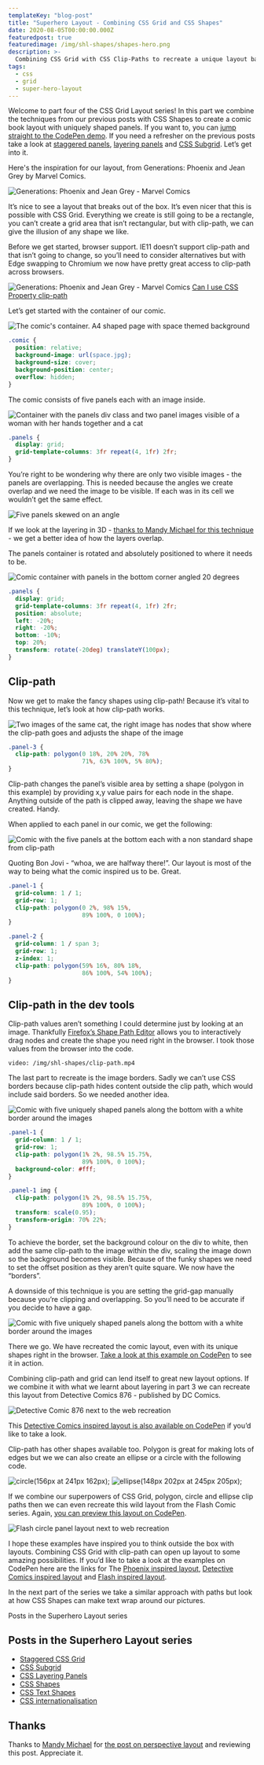 ```yaml
---
templateKey: "blog-post"
title: "Superhero Layout - Combining CSS Grid and CSS Shapes"
date: 2020-08-05T00:00:00.000Z
featuredpost: true
featuredimage: /img/shl-shapes/shapes-hero.png
description: >-
  Combining CSS Grid with CSS Clip-Paths to recreate a unique layout based on a comic book.
tags:
  - css
  - grid
  - super-hero-layout
---
```


Welcome to part four of the CSS Grid Layout series! In this part we combine the techniques from our previous posts with CSS Shapes to create a comic book layout with uniquely shaped panels. If you want to, you can [jump straight to the CodePen demo](https://codepen.io/antonjb/pen/mYyJvj). If you need a refresher on the previous posts take a look at [staggered panels](/blog/2020-02-20-super-hero-layout-staggered-grid/), [layering panels](/blog/2020-05-19-super-hero-layout-layered-panels/) and [CSS Subgrid](/blog/2020-03-10-super-hero-layout-css-subgrid/). Let’s get into it.

Here's the inspiration for our layout, from Generations: Phoenix and Jean Grey by Marvel Comics.

![Generations: Phoenix and Jean Grey - Marvel Comics](/img/shl-shapes/shapes-cover.jpg)

It’s nice to see a layout that breaks out of the box. It’s even nicer that this is possible with CSS Grid. Everything we create is still going to be a rectangle, you can’t create a grid area that isn’t rectangular, but with clip-path, we can give the illusion of any shape we like.

Before we get started, browser support. IE11 doesn’t support clip-path and that isn’t going to change, so you’ll need to consider alternatives but with Edge swapping to Chromium we now have pretty great access to clip-path across browsers.

![Generations: Phoenix and Jean Grey - Marvel Comics](/img/shl-shapes/clip-path-support.png)
[Can I use CSS Property clip-path](https://caniuse.com/#feat=mdn-css_properties_clip-path_basic_shape)

Let’s get started with the container of our comic.

![The comic's container. A4 shaped page with space themed background](/img/shl-shapes/shapes-001.png)

```css
.comic {
  position: relative;
  background-image: url(space.jpg);
  background-size: cover;
  background-position: center;
  overflow: hidden;
}
```

The comic consists of five panels each with an image inside.

![Container with the panels div class and two panel images visible of a woman with her hands together and a cat](/img/shl-shapes/shapes-002.png)

```css
.panels {
  display: grid;
  grid-template-columns: 3fr repeat(4, 1fr) 2fr;
}
```

You’re right to be wondering why there are only two visible images - the panels are overlapping. This is needed because the angles we create overlap and we need the image to be visible. If each was in its cell we wouldn’t get the same effect.

![Five panels skewed on an angle](/img/shl-shapes/shapes-003.png)

If we look at the layering in 3D - [thanks to Mandy Michael for this technique](https://medium.com/javascript-in-plain-english/creating-3d-layout-with-css-using-grid-perspective-65cd03dfc56c) - we get a better idea of how the layers overlap.

The panels container is rotated and absolutely positioned to where it needs to be.

![Comic container with panels in the bottom corner angled 20 degrees](/img/shl-shapes/shapes-004.png)

```css
.panels {
  display: grid;
  grid-template-columns: 3fr repeat(4, 1fr) 2fr;
  position: absolute;
  left: -20%;
  right: -20%;
  bottom: -10%;
  top: 20%;
  transform: rotate(-20deg) translateY(100px);
}
```

## Clip-path

Now we get to make the fancy shapes using clip-path! Because it’s vital to this technique, let’s look at how clip-path works.

![Two images of the same cat, the right image has nodes that show where the clip-path goes and adjusts the shape of the image](/img/shl-shapes/shapes-005.png)

```css
.panel-3 {
  clip-path: polygon(0 18%, 20% 20%, 78%
                     71%, 63% 100%, 5% 80%);
}
```

Clip-path changes the panel’s visible area by setting a shape (polygon in this example) by providing x,y value pairs for each node in the shape. Anything outside of the path is clipped away, leaving the shape we have created. Handy.

When applied to each panel in our comic, we get the following:

![Comic with the five panels at the bottom each with a non standard shape from clip-path](/img/shl-shapes/shapes-006.png)

Quoting Bon Jovi - “whoa, we are halfway there!”. Our layout is most of the way to being what the comic inspired us to be. Great.

```css
.panel-1 {
  grid-column: 1 / 1;
  grid-row: 1;
  clip-path: polygon(0 2%, 98% 15%,
                     89% 100%, 0 100%);
}

.panel-2 {
  grid-column: 1 / span 3;
  grid-row: 1;
  z-index: 1;
  clip-path: polygon(59% 16%, 80% 18%,
                     86% 100%, 54% 100%);
}
```

## Clip-path in the dev tools

Clip-path values aren’t something I could determine just by looking at an image. Thankfully [Firefox’s Shape Path Editor](https://developer.mozilla.org/en-US/docs/Tools/Page_Inspector/How_to/Edit_CSS_shapes) allows you to interactively drag nodes and create the shape you need right in the browser. I took those values from the browser into the code.

`video: /img/shl-shapes/clip-path.mp4`

The last part to recreate is the image borders. Sadly we can’t use CSS borders because clip-path hides content outside the clip path, which would include said borders. So we needed another idea.

![Comic with five uniquely shaped panels along the bottom with a white border around the images](/img/shl-shapes/shapes-008.png)

```css
.panel-1 {
  grid-column: 1 / 1;
  grid-row: 1;
  clip-path: polygon(1% 2%, 98.5% 15.75%,
                     89% 100%, 0 100%);
  background-color: #fff;
}

.panel-1 img {
  clip-path: polygon(1% 2%, 98.5% 15.75%,
                     89% 100%, 0 100%);
  transform: scale(0.95);
  transform-origin: 70% 22%;
}
```

To achieve the border, set the background colour on the div to white, then add the same clip-path to the image within the div, scaling the image down so the background becomes visible. Because of the funky shapes we need to set the offset position as they aren’t quite square. We now have the “borders”.

A downside of this technique is you are setting the grid-gap manually because you’re clipping and overlapping. So you’ll need to be accurate if you decide to have a gap.

![Comic with five uniquely shaped panels along the bottom with a white border around the images](/img/shl-shapes/shapes-009.png)

There we go. We have recreated the comic layout, even with its unique shapes right in the browser. [Take a look at this example on CodePen](https://codepen.io/antonjb/pen/mYyJvj) to see it in action.

Combining clip-path and grid can lend itself to great new layout options. If we combine it with what we learnt about layering in part 3 we can recreate this layout from Detective Comics 876 - published by DC Comics.

![Detective Comic 876 next to the web recreation](/img/shl-shapes/shapes-010.png)

This [Detective Comics inspired layout is also available on CodePen](https://codepen.io/antonjb/pen/EJOLMx) if you’d like to take a look.

Clip-path has other shapes available too. Polygon is great for making lots of edges but we we can also create an ellipse or a circle with the following code.

![circle(156px at 241px 162px);](/img/shl-shapes/shapes-011.png)
![ellipse(148px 202px at 245px 205px);](/img/shl-shapes/shapes-012.png)

If we combine our superpowers of CSS Grid, polygon, circle and ellipse clip paths then we can even recreate this wild layout from the Flash Comic series. Again, [you can preview this layout on CodePen](https://codepen.io/antonjb/pen/JqjdBr).

![Flash circle panel layout next to web recreation](/img/shl-shapes/shapes-013.png)

I hope these examples have inspired you to think outside the box with layouts. Combining CSS Grid with clip-path can open up layout to some amazing possibilities. If you’d like to take a look at the examples on CodePen here are the links for The [Phoenix inspired layout](https://codepen.io/antonjb/pen/mYyJvj), [Detective Comics inspired layout](https://codepen.io/antonjb/pen/EJOLMx) and [Flash inspired layout](https://codepen.io/antonjb/pen/JqjdBr).

In the next part of the series we take a similar approach with paths but look at how CSS Shapes can make text wrap around our pictures.

Posts in the Superhero Layout series

## Posts in the Superhero Layout series
* [Staggered CSS Grid](/blog/2020-02-20-super-hero-layout-staggered-grid/)
* [CSS Subgrid](/blog/2020-03-10-super-hero-layout-css-subgrid/)
* [CSS Layering Panels](/blog/2020-05-19-super-hero-layout-layered-panels/)
* [CSS Shapes](/blog/2020-08-05-super-hero-layout-css-shapes/)
* [CSS Text Shapes](/blog/2020-09-19-superhero-layout-css-text-shapes/)
* [CSS internationalisation](/blog/2020-10-19-superhero-layout-internationalisation/)

## Thanks
Thanks to [Mandy Michael](https://twitter.com/mandy_kerr) for [the post on perspective layout](https://medium.com/javascript-in-plain-english/creating-3d-layout-with-css-using-grid-perspective-65cd03dfc56c) and reviewing this post. Appreciate it.

